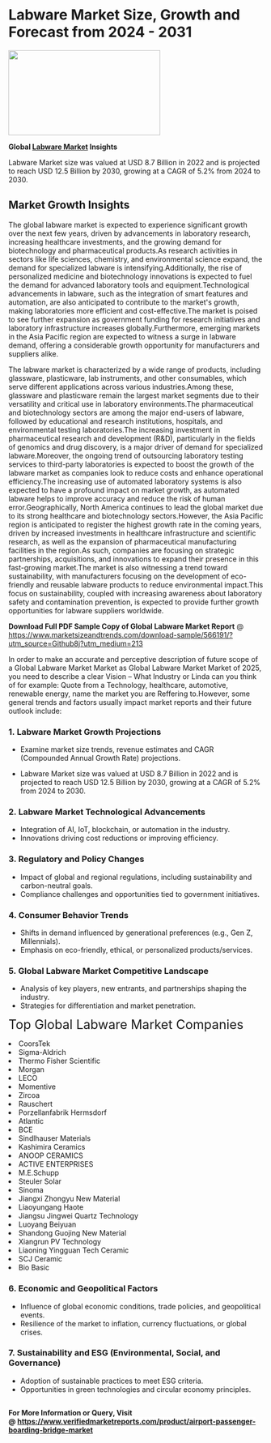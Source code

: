 <H1>Labware Market Size, Growth and Forecast from 2024 - 2031</H1><img class="aligncenter size-medium wp-image-584254" src="https://thirdeyenews.in/wp-content/uploads/2024/09/Global-Market-Research-300x168.jpeg" alt="" width="300" height="168" /><p><strong>Global&nbsp;<a href="https://www.marketsizeandtrends.com/download-sample/566191/?utm_source=Github8j?utm_medium=213">Labware Market</a> Insights</strong></p><p>Labware Market size was valued at USD 8.7 Billion in 2022 and is projected to reach USD 12.5 Billion by 2030, growing at a CAGR of 5.2% from 2024 to 2030.</p><p><h2>Market Growth Insights</h2> <p>The global labware market is expected to experience significant growth over the next few years, driven by advancements in laboratory research, increasing healthcare investments, and the growing demand for biotechnology and pharmaceutical products.As research activities in sectors like life sciences, chemistry, and environmental science expand, the demand for specialized labware is intensifying.Additionally, the rise of personalized medicine and biotechnology innovations is expected to fuel the demand for advanced laboratory tools and equipment.Technological advancements in labware, such as the integration of smart features and automation, are also anticipated to contribute to the market's growth, making laboratories more efficient and cost-effective.The market is poised to see further expansion as government funding for research initiatives and laboratory infrastructure increases globally.Furthermore, emerging markets in the Asia Pacific region are expected to witness a surge in labware demand, offering a considerable growth opportunity for manufacturers and suppliers alike.</p> <p>The labware market is characterized by a wide range of products, including glassware, plasticware, lab instruments, and other consumables, which serve different applications across various industries.Among these, glassware and plasticware remain the largest market segments due to their versatility and critical use in laboratory environments.The pharmaceutical and biotechnology sectors are among the major end-users of labware, followed by educational and research institutions, hospitals, and environmental testing laboratories.The increasing investment in pharmaceutical research and development (R&D), particularly in the fields of genomics and drug discovery, is a major driver of demand for specialized labware.Moreover, the ongoing trend of outsourcing laboratory testing services to third-party laboratories is expected to boost the growth of the labware market as companies look to reduce costs and enhance operational efficiency.The increasing use of automated laboratory systems is also expected to have a profound impact on market growth, as automated labware helps to improve accuracy and reduce the risk of human error.Geographically, North America continues to lead the global market due to its strong healthcare and biotechnology sectors.However, the Asia Pacific region is anticipated to register the highest growth rate in the coming years, driven by increased investments in healthcare infrastructure and scientific research, as well as the expansion of pharmaceutical manufacturing facilities in the region.As such, companies are focusing on strategic partnerships, acquisitions, and innovations to expand their presence in this fast-growing market.The market is also witnessing a trend toward sustainability, with manufacturers focusing on the development of eco-friendly and reusable labware products to reduce environmental impact.This focus on sustainability, coupled with increasing awareness about laboratory safety and contamination prevention, is expected to provide further growth opportunities for labware suppliers worldwide.</p> <p><span class=""><strong>Download Full PDF Sample Copy of Global Labware Market Report</strong> @ <a href="https://www.marketsizeandtrends.com/download-sample/566191/?utm_source=Github8j?utm_medium=213" target="_blank">https://www.marketsizeandtrends.com/download-sample/566191/?utm_source=Github8j?utm_medium=213</a></span></p><p>In order to make an accurate and perceptive description of future scope of a Global&nbsp;Labware Market Market as Global&nbsp;Labware Market Market of 2025, you need to describe a clear Vision &ndash; What Industry or Linda can you think of for example: Quote from a Technology, healthcare, automotive, renewable energy, name the market you are Reffering to.However, some general trends and factors usually impact market reports and their future outlook include:</p><h3>1.&nbsp;<strong>Labware Market Growth Projections</strong></h3><ul><li>Examine market size trends, revenue estimates and CAGR (Compounded Annual Growth Rate) projections.</li><li><p>Labware Market size was valued at USD 8.7 Billion in 2022 and is projected to reach USD 12.5 Billion by 2030, growing at a CAGR of 5.2% from 2024 to 2030.</p></li></ul><h3>2.&nbsp;<strong>Labware Market Technological Advancements</strong></h3><ul><li>Integration of AI, IoT, blockchain, or automation in the industry.</li><li>Innovations driving cost reductions or improving efficiency.</li></ul><h3>3.&nbsp;<strong>Regulatory and Policy Changes</strong></h3><ul><li>Impact of global and regional regulations, including sustainability and carbon-neutral goals.</li><li>Compliance challenges and opportunities tied to government initiatives.</li></ul><h3>4.&nbsp;<strong>Consumer Behavior Trends</strong></h3><ul><li>Shifts in demand influenced by generational preferences (e.g., Gen Z, Millennials).</li><li>Emphasis on eco-friendly, ethical, or personalized products/services.</li></ul><h3>5.&nbsp;<strong>Global Labware Market Competitive Landscape</strong></h3><ul><li>Analysis of key players, new entrants, and partnerships shaping the industry.</li><li>Strategies for differentiation and market penetration.</li></ul><p data-pm-slice="1 1 []"><span style="color: inherit; font-family: inherit; font-size: 25px;">Top Global Labware Market Companies</span></p><div class="" data-test-id=""><p><li>CoorsTek</li><li> Sigma-Aldrich</li><li> Thermo Fisher Scientific</li><li> Morgan</li><li> LECO</li><li> Momentive</li><li> Zircoa</li><li> Rauschert</li><li> Porzellanfabrik Hermsdorf</li><li> Atlantic</li><li> BCE</li><li> Sindlhauser Materials</li><li> Kashimira Ceramics</li><li> ANOOP CERAMICS</li><li> ACTIVE ENTERPRISES</li><li> M.E.Schupp</li><li> Steuler Solar</li><li> Sinoma</li><li> Jiangxi Zhongyu New Material</li><li> Liaoyungang Haote</li><li> Jiangsu Jingwei Quartz Technology</li><li> Luoyang Beiyuan</li><li> Shandong Guojing New Material</li><li> Xiangrun PV Technology</li><li> Liaoning Yingguan Tech Ceramic</li><li> SCJ Ceramic</li><li> Bio Basic</li></p></div><h3>6.&nbsp;<strong>Economic and Geopolitical Factors</strong></h3><ul><li>Influence of global economic conditions, trade policies, and geopolitical events.</li><li>Resilience of the market to inflation, currency fluctuations, or global crises.</li></ul><h3>7.&nbsp;<strong>Sustainability and ESG (Environmental, Social, and Governance)</strong></h3><ul><li>Adoption of sustainable practices to meet ESG criteria.</li><li>Opportunities in green technologies and circular economy principles.</li></ul><h2><strong style="font-size: 14px;">For More Information or Query, Visit @&nbsp;</strong><a style="background-color: #ffffff; font-size: 14px;" href="https://www.marketsizeandtrends.com/report/labware-market/" target="_blank">https://www.verifiedmarketreports.com/product/airport-passenger-boarding-bridge-market</a></h2>